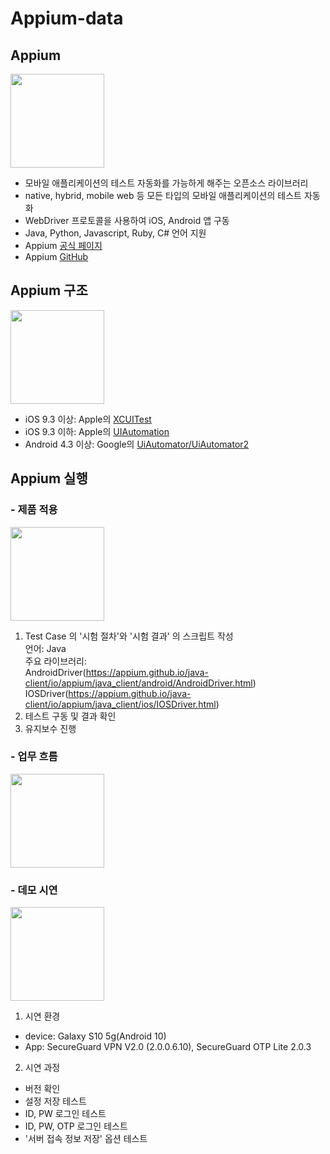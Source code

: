 # Appium-data
 ## Appium
 <image src="doc/appium-logo-sauce-white.png" style="width: 150px;"><br>
 - 모바일 애플리케이션의 테스트 자동화를 가능하게 해주는 오픈소스 라이브러리
 - native, hybrid, mobile web 등 모든 타입의 모바일 애플리케이션의 테스트 자동화
 - WebDriver 프로토콜을 사용하여 iOS, Android 앱 구동
 - Java, Python, Javascript, Ruby, C# 언어 지원
 - Appium <a href="https://appium.io/" target="_blank">공식 페이지</a>
 - Appium <a href="https://github.com/appium" target="_blank">GitHub</a>
  
## Appium 구조
<image src="doc/structure_launch3.jpg" style="width: 150px;"><br>
- iOS 9.3 이상: Apple의 <a href="https://developer.apple.com/documentation/xctest" target="_blank">XCUITest</a>
- iOS 9.3 이하: Apple의 <a href="https://web.archive.org/web/20160425114149/https://developer.apple.com/library/ios/documentation/DeveloperTools/Reference/UIAutomationRef/" target="_blank">UIAutomation</a>
- Android 4.3 이상: Google의 <a href="https://developer.android.com/training/testing/ui-automator?hl=ko" target="_blank">UiAutomator/UiAutomator2</a>

## Appium 실행
### - 제품 적용
<image src="doc/launch_flow.jpg" style="width: 150px;"><br>
1. Test Case 의 '시험 절차'와 '시험 결과' 의 스크립트 작성<br>
 언어: Java<br>
 주요 라이브러리: <br>
  AndroidDriver(https://appium.github.io/java-client/io/appium/java_client/android/AndroidDriver.html)
  IOSDriver(https://appium.github.io/java-client/io/appium/java_client/ios/IOSDriver.html)
2. 테스트 구동 및 결과 확인
3. 유지보수 진행

### - 업무 흐름
<image src="doc/project_flow.png" style="width: 150px;"><br>

### - 데모 시연
 <image src="doc/demonstrate.gif" style="width: 150px;"><br>

1. 시연 환경
 - device: Galaxy S10 5g(Android 10)
 - App: SecureGuard VPN V2.0 (2.0.0.6.10), SecureGuard OTP Lite 2.0.3
 
 2. 시연 과정
  - 버전 확인
  - 설정 저장 테스트
  - ID, PW 로그인 테스트
  - ID, PW, OTP 로그인 테스트
  - '서버 접속 정보 저장' 옵션 테스트
  
